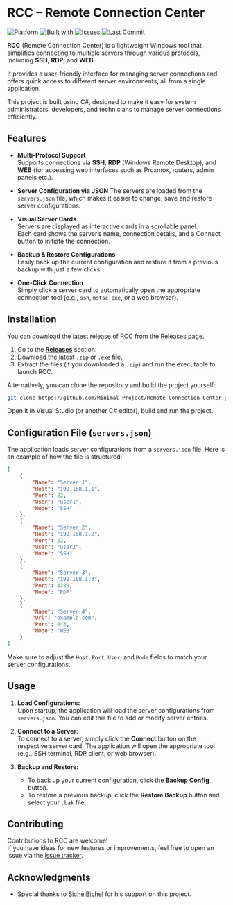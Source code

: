 
# RCC – Remote Connection Center

[![Platform](https://img.shields.io/badge/Platform-Windows-lightgrey)](#)
[![Built with](https://img.shields.io/badge/Built_with-C%23-239120?logo=c-sharp)](#)
[![Issues](https://img.shields.io/github/issues/Minimal-Project/Remote-Connection-Center)](https://github.com/Minimal-Project/Remote-Connection-Center/issues)
[![Last Commit](https://img.shields.io/github/last-commit/Minimal-Project/Remote-Connection-Center)](https://github.com/Minimal-Project/Remote-Connection-Center/commits)

**RCC** (Remote Connection Center) is a lightweight Windows tool that simplifies connecting to multiple servers through various protocols, including **SSH**, **RDP**, and **WEB**.

It provides a user-friendly interface for managing server connections and offers quick access to different server environments, all from a single application.

This project is built using C#, designed to make it easy for system administrators, developers, and technicians to manage server connections efficiently.

## Features

- **Multi-Protocol Support**  
  Supports connections via **SSH**, **RDP** (Windows Remote Desktop), and **WEB** (for accessing web interfaces such as Proxmox, routers, admin panels etc.).

- **Server Configuration via JSON**
  The servers are loaded from the `servers.json` file, which makes it easier to change, save and restore server configurations.

- **Visual Server Cards**  
  Servers are displayed as interactive cards in a scrollable panel.  
  Each card shows the server’s name, connection details, and a Connect button to initiate the connection.

- **Backup & Restore Configurations**  
  Easily back up the current configuration and restore it from a previous backup with just a few clicks.

- **One-Click Connection**  
  Simply click a server card to automatically open the appropriate connection tool (e.g., `ssh`, `mstsc.exe`, or a web browser).

## Installation

You can download the latest release of RCC from the [Releases page](https://github.com/Minimal-Project/Server-Manager/releases).

1. Go to the **[Releases](https://github.com/Minimal-Project/Server-Manager/releases)** section.
2. Download the latest `.zip` or `.exe` file.
3. Extract the files (if you downloaded a `.zip`) and run the executable to launch RCC.

Alternatively, you can clone the repository and build the project yourself:

```bash
git clone https://github.com/Minimal-Project/Remote-Connection-Center.git
```

Open it in Visual Studio (or another C# editor), build and run the project.

## Configuration File (`servers.json`)

The application loads server configurations from a `servers.json` file. Here is an example of how the file is structured:

```json
[
    {
        "Name": "Server 1",
        "Host": "192.168.1.1",
        "Port": 22,
        "User": "user1",
        "Mode": "SSH"
    },
    {
        "Name": "Server 2",
        "Host": "192.168.1.2",
        "Port": 22,
        "User": "user2",
        "Mode": "SSH"
    },
    {
        "Name": "Server 3",
        "Host": "192.168.1.3",
        "Port": 3389,
        "Mode": "RDP"
    },
    {
        "Name": "Server 4",
        "Url": "example.com",
        "Port": 443,
        "Mode": "WEB"
    }
]
```

Make sure to adjust the `Host`, `Port`, `User`, and `Mode` fields to match your server configurations.

## Usage

1. **Load Configurations:**  
   Upon startup, the application will load the server configurations from `servers.json`. You can edit this file to add or modify server entries.

2. **Connect to a Server:**  
   To connect to a server, simply click the **Connect** button on the respective server card. The application will open the appropriate tool (e.g., SSH terminal, RDP client, or web browser).

3. **Backup and Restore:**  
   - To back up your current configuration, click the **Backup Config** button.
   - To restore a previous backup, click the **Restore Backup** button and select your `.bak` file.

## Contributing

Contributions to RCC are welcome!  
If you have ideas for new features or improvements, feel free to open an issue via the [issue tracker](https://github.com/Minimal-Project/Remote-Connection-Center/issues).

## Acknowledgments

- Special thanks to [SichelBichel](https://github.com/SichelBichel) for his support on this project.
